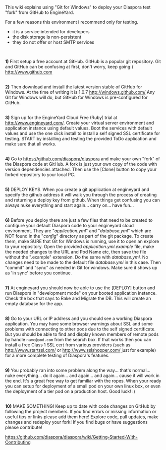 This wiki explains using "Git for Windows" to deploy your Diaspora test "fork" from GitHub to EngineYard.
<br>

For a few reasons this environment i recommend only for testing.
 - it is a service intended for developers 
 - the disk storage is non-persistent
 - they do not offer or host SMTP services

<br>

**1)** First setup a free account at GitHub. GitHub is a popular git repository. Git and GitHub can be confusing at first, don't worry, keep going.)
http://www.github.com
<br><br>

**2)** Then download and install the latest version stable of GitHub for Windows. At the time of writing it is 1.0.7
http://windows.github.com/
Any Git for Windows will do, but GitHub for Windows is pre-configured for GitHub.
<br><br>

**3)** Sign up for the EngineYard Cloud Free (Ruby) trial at http://www.engineyard.com/. Create your virtual server environment and application instance using default values. Boot the services with default values and use the one click install to install a self signed SSL certificate for testing. START by installing and testing the provided ToDo application and make sure that all works.
<br><br>

**4)** Go to https://github.com/diaspora/diaspora and make your own "fork" of the Diaspora code at GitHub. A fork is just your own copy of the code with version dependencies attached. Then use the [Clone] button to copy your forked repository to your local PC.
<br><br>

**5)** DEPLOY KEYS. When you create a git application at engineyard and specify the github address it will walk you through the process of creating and returning a deploy key from github. When things get confusing you can always nuke everything and start again... carry on... have fun...
<br><br>

**6)** Before you deploy there are just a few files that need to be created to configure your default Diaspora code to your engineyard cloud environment. They are "_application.yml_" and "_database.yml_" which are NOT found in the "_config_" directory as part of the git package.  To create them, make SURE that Git for Windows is running, use it to open an explore to your repository. Open the provided _application.yml.example_ file, make the needed changes to the URL and Pod Name etc, then save the file  without the ".example" extension. Do the same with _database.yml._ No changes need to be made to the default file _database.yml_ in this case. Then "commit" and "sync" as needed in Git for windows. Make sure it shows up as 'in sync' before you continue.
<br><br>

**7)** At engineyard you should now be able to use the [DEPLOY] button and run Diaspora in "development mode" on your booted application instance. Check the box that says to Rake and Migrate the DB. This will create an empty database for the app.
<br><br>

**8)** Go to your URL or IP address and you should see a working Diaspora application. You may have some browser warnings about SSL and some problems with connecting to other pods due to the self signed certificate. But you should be able to find and display known members of remote pods by handle `name@pod.com` from the search box. If that works then you can install a free Class 1 SSL cert from various providers (such as  http://www.startssl.com/ or http://www.sslshopper.com/ just for example) for a more complete testing of Diaspora's features.
<br><br>

**9)** You probably ran into some problem along the way... that's normal... nuke everything... do it again... and again... and again... cause it will work in the end. It's a great free way to get familiar with the ropes. When your ready you can setup for deployment of a small pod on your own linux box, or even the deployment of a tier pod on a production host. Good luck! :)
<br><br>

**10)** MAKE SOMETHING! Keep up to date with code changes on GitHub by following the project members. If you find errors or missing information or useful tips or links please add them here! Explore code, pull updates, make changes and redeploy your fork! If you find bugs or have suggestions please contribute!

https://github.com/diaspora/diaspora/wiki/Getting-Started-With-Contributing<br><br><br>